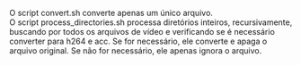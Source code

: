 O script convert.sh converte apenas um único arquivo.    
O script process_directories.sh processa diretórios inteiros, recursivamente, buscando por todos os arquivos de vídeo e verificando se é necessário converter para h264 e acc. Se for necessário, ele converte e apaga o arquivo original. Se não for necessário, ele apenas ignora o arquivo.

